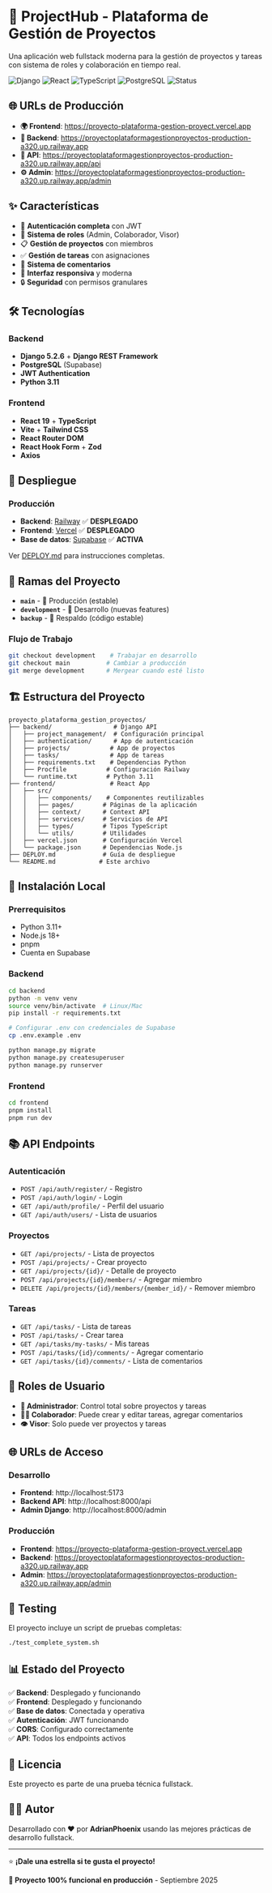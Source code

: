 # 🚀 ProjectHub - Plataforma de Gestión de Proyectos

Una aplicación web fullstack moderna para la gestión de proyectos y tareas con sistema de roles y colaboración en tiempo real.

![Django](https://img.shields.io/badge/Django-5.2.6-green)
![React](https://img.shields.io/badge/React-19-blue)
![TypeScript](https://img.shields.io/badge/TypeScript-5.0-blue)
![PostgreSQL](https://img.shields.io/badge/PostgreSQL-Supabase-green)
![Status](https://img.shields.io/badge/Status-Production-brightgreen)

## 🌐 **URLs de Producción**

- **🌍 Frontend**: https://proyecto-plataforma-gestion-proyect.vercel.app
- **🔧 Backend**: https://proyectoplataformagestionproyectos-production-a320.up.railway.app
- **📡 API**: https://proyectoplataformagestionproyectos-production-a320.up.railway.app/api
- **⚙️ Admin**: https://proyectoplataformagestionproyectos-production-a320.up.railway.app/admin

## ✨ Características

- 🔐 **Autenticación completa** con JWT
- 👥 **Sistema de roles** (Admin, Colaborador, Visor)
- 📋 **Gestión de proyectos** con miembros
- ✅ **Gestión de tareas** con asignaciones
- 💬 **Sistema de comentarios**
- 📱 **Interfaz responsiva** y moderna
- 🔒 **Seguridad** con permisos granulares

## 🛠️ Tecnologías

### Backend
- **Django 5.2.6** + **Django REST Framework**
- **PostgreSQL** (Supabase)
- **JWT Authentication**
- **Python 3.11**

### Frontend
- **React 19** + **TypeScript**
- **Vite** + **Tailwind CSS**
- **React Router DOM**
- **React Hook Form** + **Zod**
- **Axios**

## 🚀 Despliegue

### Producción
- **Backend**: [Railway](https://railway.app) ✅ **DESPLEGADO**
- **Frontend**: [Vercel](https://vercel.com) ✅ **DESPLEGADO**
- **Base de datos**: [Supabase](https://supabase.com) ✅ **ACTIVA**

Ver [DEPLOY.md](./DEPLOY.md) para instrucciones completas.

## 🌿 **Ramas del Proyecto**

- **`main`** - 🌟 Producción (estable)
- **`development`** - 🔧 Desarrollo (nuevas features)
- **`backup`** - 💾 Respaldo (código estable)

### Flujo de Trabajo
```bash
git checkout development    # Trabajar en desarrollo
git checkout main          # Cambiar a producción
git merge development      # Mergear cuando esté listo
```

## 🏗️ Estructura del Proyecto

```
proyecto_plataforma_gestion_proyectos/
├── backend/                 # Django API
│   ├── project_management/  # Configuración principal
│   ├── authentication/      # App de autenticación
│   ├── projects/           # App de proyectos
│   ├── tasks/              # App de tareas
│   ├── requirements.txt    # Dependencias Python
│   ├── Procfile           # Configuración Railway
│   └── runtime.txt        # Python 3.11
├── frontend/               # React App
│   ├── src/
│   │   ├── components/    # Componentes reutilizables
│   │   ├── pages/        # Páginas de la aplicación
│   │   ├── context/      # Context API
│   │   ├── services/     # Servicios de API
│   │   ├── types/        # Tipos TypeScript
│   │   └── utils/        # Utilidades
│   ├── vercel.json       # Configuración Vercel
│   └── package.json      # Dependencias Node.js
├── DEPLOY.md             # Guía de despliegue
└── README.md            # Este archivo
```

## 🚀 Instalación Local

### Prerrequisitos
- Python 3.11+
- Node.js 18+
- pnpm
- Cuenta en Supabase

### Backend

```bash
cd backend
python -m venv venv
source venv/bin/activate  # Linux/Mac
pip install -r requirements.txt

# Configurar .env con credenciales de Supabase
cp .env.example .env

python manage.py migrate
python manage.py createsuperuser
python manage.py runserver
```

### Frontend

```bash
cd frontend
pnpm install
pnpm run dev
```

## 📚 API Endpoints

### Autenticación
- `POST /api/auth/register/` - Registro
- `POST /api/auth/login/` - Login
- `GET /api/auth/profile/` - Perfil del usuario
- `GET /api/auth/users/` - Lista de usuarios

### Proyectos
- `GET /api/projects/` - Lista de proyectos
- `POST /api/projects/` - Crear proyecto
- `GET /api/projects/{id}/` - Detalle de proyecto
- `POST /api/projects/{id}/members/` - Agregar miembro
- `DELETE /api/projects/{id}/members/{member_id}/` - Remover miembro

### Tareas
- `GET /api/tasks/` - Lista de tareas
- `POST /api/tasks/` - Crear tarea
- `GET /api/tasks/my-tasks/` - Mis tareas
- `POST /api/tasks/{id}/comments/` - Agregar comentario
- `GET /api/tasks/{id}/comments/` - Lista de comentarios

## 🔐 Roles de Usuario

- **👑 Administrador**: Control total sobre proyectos y tareas
- **👨‍💻 Colaborador**: Puede crear y editar tareas, agregar comentarios
- **👁️ Visor**: Solo puede ver proyectos y tareas

## 🌐 URLs de Acceso

### Desarrollo
- **Frontend**: http://localhost:5173
- **Backend API**: http://localhost:8000/api
- **Admin Django**: http://localhost:8000/admin

### Producción
- **Frontend**: https://proyecto-plataforma-gestion-proyect.vercel.app
- **Backend**: https://proyectoplataformagestionproyectos-production-a320.up.railway.app
- **Admin**: https://proyectoplataformagestionproyectos-production-a320.up.railway.app/admin

## 🧪 Testing

El proyecto incluye un script de pruebas completas:

```bash
./test_complete_system.sh
```

## 📊 **Estado del Proyecto**

✅ **Backend**: Desplegado y funcionando  
✅ **Frontend**: Desplegado y funcionando  
✅ **Base de datos**: Conectada y operativa  
✅ **Autenticación**: JWT funcionando  
✅ **CORS**: Configurado correctamente  
✅ **API**: Todos los endpoints activos  

## 📄 Licencia

Este proyecto es parte de una prueba técnica fullstack.

## 👨‍💻 Autor

Desarrollado con ❤️ por **AdrianPhoenix** usando las mejores prácticas de desarrollo fullstack.

---

⭐ **¡Dale una estrella si te gusta el proyecto!**

**🎯 Proyecto 100% funcional en producción** - Septiembre 2025
